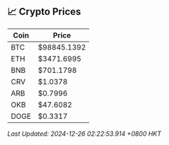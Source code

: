 ## 📈 Crypto Prices

| Coin | Price |
| ---- | ----- |
| BTC | $98845.1392 |
| ETH | $3471.6995 |
| BNB | $701.1798 |
| CRV | $1.0378 |
| ARB | $0.7996 |
| OKB | $47.6082 |
| DOGE | $0.3317 |

_Last Updated: 2024-12-26 02:22:53.914 +0800 HKT_